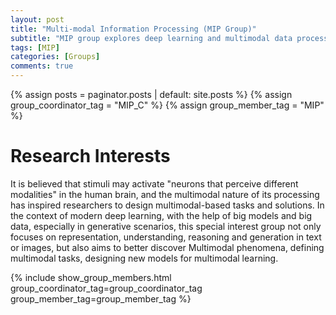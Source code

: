 ```yaml
---
layout: post
title: "Multi-modal Information Processing (MIP Group)"
subtitle: "MIP group explores deep learning and multimodal data processing for text and images." 
tags: [MIP]
categories: [Groups]
comments: true
---
```

{% assign posts = paginator.posts | default: site.posts %}
{% assign group_coordinator_tag = "MIP_C" %}
{% assign group_member_tag = "MIP" %}

# Research Interests
It is believed that stimuli may activate "neurons that perceive different modalities" in the human brain, and the multimodal nature of its processing has inspired researchers to design multimodal-based tasks and solutions. In the context of modern deep learning, with the help of big models and big data, especially in generative scenarios, this special interest group not only focuses on representation, understanding, reasoning and generation in text or images, but also aims to better discover Multimodal phenomena, defining multimodal tasks, designing new models for multimodal learning.

{% include show_group_members.html group_coordinator_tag=group_coordinator_tag group_member_tag=group_member_tag %}
